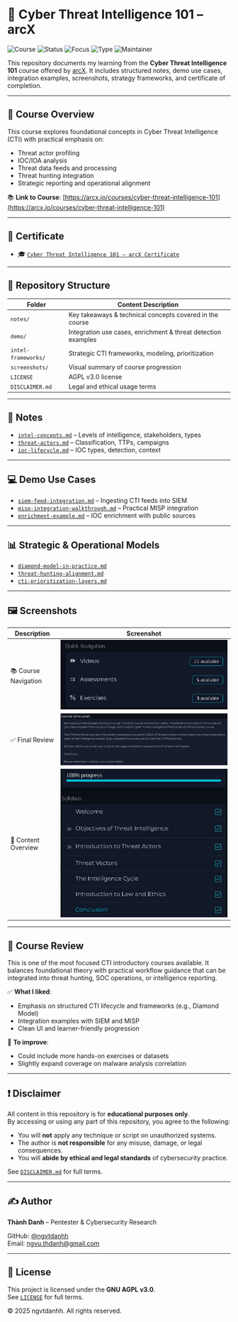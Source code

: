 # 🧠 Cyber Threat Intelligence 101 – arcX

![Course](https://img.shields.io/badge/arcX-Certified-brightgreen?style=flat-square&logo=tryhackme)
![Status](https://img.shields.io/badge/Status-Completed-blue?style=flat-square&logo=verizon)
![Focus](https://img.shields.io/badge/Focus-Threat%20Intelligence-critical?style=flat-square&logo=crowdsource)
![Type](https://img.shields.io/badge/Type-Self--Paced-orange?style=flat-square&logo=hackaday)
![Maintainer](https://img.shields.io/badge/Maintainer-Thành%20Danh-blueviolet?style=flat-square&logo=github)

This repository documents my learning from the **Cyber Threat Intelligence 101** course offered by [arcX](https://arcx.io/). It includes structured notes, demo use cases, integration examples, screenshots, strategy frameworks, and certificate of completion.

---

## 🧠 Course Overview

This course explores foundational concepts in Cyber Threat Intelligence (CTI) with practical emphasis on:

- Threat actor profiling  
- IOC/IOA analysis  
- Threat data feeds and processing  
- Threat hunting integration  
- Strategic reporting and operational alignment

📚 **Link to Course**: [https://arcx.io/courses/cyber-threat-intelligence-101](https://arcx.io/courses/cyber-threat-intelligence-101)

---

## 📜 Certificate

- 🎓 [`Cyber Threat Intelligence 101 – arcX Certificate`](./cert/cti101-arcx-certificate.pdf)

---

## 📂 Repository Structure

| Folder              | Content Description                                           |
|---------------------|---------------------------------------------------------------|
| `notes/`            | Key takeaways & technical concepts covered in the course      |
| `demo/`             | Integration use cases, enrichment & threat detection examples |
| `intel-frameworks/` | Strategic CTI frameworks, modeling, prioritization            |
| `screenshots/`      | Visual summary of course progression                          |
| `LICENSE`           | AGPL v3.0 license                                             |
| `DISCLAIMER.md`     | Legal and ethical usage terms                                 |

---

## 📝 Notes

- [`intel-concepts.md`](./notes/intel-concepts.md) – Levels of intelligence, stakeholders, types  
- [`threat-actors.md`](./notes/threat-actors.md) – Classification, TTPs, campaigns  
- [`ioc-lifecycle.md`](./notes/ioc-lifecycle.md) – IOC types, detection, context

---

## 💻 Demo Use Cases

- [`siem-feed-integration.md`](./demo/siem-feed-integration.md) – Ingesting CTI feeds into SIEM  
- [`misp-integration-walkthrough.md`](./demo/misp-integration-walkthrough.md) – Practical MISP integration  
- [`enrichment-example.md`](./demo/enrichment-example.md) – IOC enrichment with public sources  

---

## 📊 Strategic & Operational Models

- [`diamond-model-in-practice.md`](./intel-frameworks/diamond-model-in-practice.md)  
- [`threat-hunting-alignment.md`](./intel-frameworks/threat-hunting-alignment.md)  
- [`cti-prioritization-layers.md`](./intel-frameworks/cti-prioritization-layers.md)

---

## 🖼️ Screenshots

| Description           | Screenshot |
|------------------------|------------|
| 📚 Course Navigation   | ![](./screenshots/arcX-quick-navagition.png) |
| ✅ Final Review        | ![](./screenshots/arcX-course-conclusion.png) |
| 🧠 Content Overview    | ![](./screenshots/arcX-course.png)            |

---

## 📝 Course Review

This is one of the most focused CTI introductory courses available. It balances foundational theory with practical workflow guidance that can be integrated into threat hunting, SOC operations, or intelligence reporting.

✅ **What I liked**:
- Emphasis on structured CTI lifecycle and frameworks (e.g., Diamond Model)
- Integration examples with SIEM and MISP
- Clean UI and learner-friendly progression

📌 **To improve**:
- Could include more hands-on exercises or datasets
- Slightly expand coverage on malware analysis correlation

---

## ❗ Disclaimer

All content in this repository is for **educational purposes only**.  
By accessing or using any part of this repository, you agree to the following:

- You will **not** apply any technique or script on unauthorized systems.
- The author is **not responsible** for any misuse, damage, or legal consequences.
- You will **abide by ethical and legal standards** of cybersecurity practice.

See [`DISCLAIMER.md`](./DISCLAIMER.md) for full terms.

---

## ✍️ Author

**Thành Danh** – Pentester & Cybersecurity Research  

GitHub: [@ngvtdanhh](https://github.com/ngvtdanhh)  
Email: ngvu.thdanh@gmail.com

---

## 📄 License

This project is licensed under the **GNU AGPL v3.0**.  
See [`LICENSE`](./LICENSE) for full terms.

© 2025 ngvtdanhh. All rights reserved.
